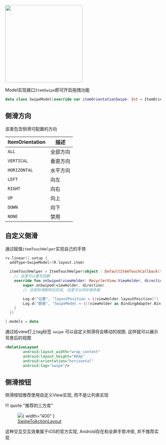 <img src="https://i.loli.net/2021/08/14/4ZgG9BmT8Qbv2jF.gif" width="250"/>


Model实现接口`ItemSwipe`即可开启拖拽功能

```kotlin
data class SwipeModel(override var itemOrientationSwipe: Int = ItemOrientation.ALL) : ItemSwipe
```

## 侧滑方向

该类包含侧滑可配置的方向

|  ItemOrientation  |    描述  |
| ---- | ---- |
|   `ALL`   |   全部方向   |
|   `VERTICAL`   |   垂直方向   |
|   `HORIZONTAL`   |   水平方向   |
|   `LEFT`   |   向左   |
|   `RIGHT`   |   向右   |
|   `UP`   |   向上   |
|   `DOWN`   |   向下   |
|   `NONE`   |   禁用   |




## 自定义侧滑

通过赋值`itemTouchHelper`实现自己的手势

```kotlin
rv.linear().setup {
  addType<SwipeModel>(R.layout.item)

  itemTouchHelper = ItemTouchHelper(object : DefaultItemTouchCallback(this) {
	// 这里可以重写函数
    override fun onSwiped(viewHolder: RecyclerView.ViewHolder, direction: Int) {
        super.onSwiped(viewHolder, direction)
        // 这是侧滑删除后回调, 这里可以同步服务器

        Log.d("位置", "layoutPosition = ${viewHolder.layoutPosition}")
        Log.d("数据", "SwipeModel = ${(viewHolder as BindingAdapter.BindingViewHolder).getModel<SwipeModel>()}")
    }
  })

}.models = data
```


通过给view打上tag标签 `swipe` 可以自定义侧滑将会移动的视图. 这样就可以展示背景后的视图
```xml
<RelativeLayout
        android:layout_width="wrap_content"
        android:layout_height="80dp"
        android:orientation="horizontal"
        android:tag="swipe"/>
```

## 侧滑按钮

侧滑按钮推荐使用自定义View实现, 而不是让列表实现

!!! quote "推荐的三方库"
    <figure markdown>
      ![](https://github.com/st235/SwipeToActionLayout/raw/master/images/showcase.gif){ width="400" }
      <a href="https://github.com/st235/SwipeToActionLayout"><figcaption>SwipeToActionLayout</figcaption></a>
    </figure>
    这种交互交互效果属于iOS的官方实现, Android存在和全屏手势冲突, 并不推荐实现



